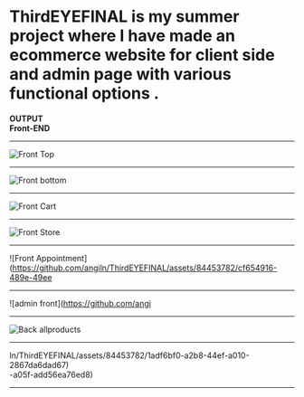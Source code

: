 # ThirdEYEFINAL is my summer project where I have made an ecommerce website for client side and admin page with various functional options .
<b>OUTPUT</b><br>
<b>Front-END</b><br><hr>
![Front Top](https://github.com/angiln/-Self-Test-some-websites/assets/84453782/9521d807-6316-44c2-bd45-7fae9d301e23) <br><hr>
![Front bottom](https://github.com/angiln/-Self-Test-some-websites/assets/84453782/50837363-7f84-4829-818c-450110e758b3)   <br><hr>
![Front Cart](https://github.com/angiln/ThirdEYEFINAL/assets/84453782/5fa2c4ae-9784-44fe-aac6-e4ba500fd767)  <br><hr>
![Front Store](https://github.com/angiln/ThirdEYEFINAL/assets/84453782/9e652fee-a9fd-4639-83db-57c96b879523)  <br><hr>
![Front Appointment](https://github.com/angiln/ThirdEYEFINAL/assets/84453782/cf654916-489e-49ee  <br><hr>
![admin front](https://github.com/angi  <br><hr>
![Back allproducts](https://github.com/angiln/ThirdEYEFINAL/assets/84453782/85ca778d-8d17-4dcd-8b90-107b6f7fe1f8)  <br><hr>
ln/ThirdEYEFINAL/assets/84453782/1adf6bf0-a2b8-44ef-a010-2867da6dad67)  
-a05f-add56ea76ed8)  <br><hr>
